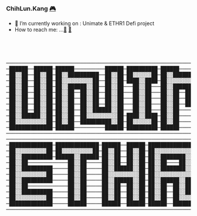 ### ChihLun.Kang <a href="https://www.linkedin.com/in/chih-lun-kang-47094115">:video_game:</a> 
- 🌱 I’m currently working on : Unimate & ETHR1 Defi project
- How to reach me: ...<a href="mailto:KangChihLun@gmail.com">:e-mail:</a> <a href="tel:886918113271">:iphone:</a>
<br>
<pre>

─────────────────────────────────────────────────────────────────────────────────────────────────────────────────────────
─██████──██████─██████──────────██████─██████████─██████──────────██████─██████████████─██████████████─██████████████────
─██░░██──██░░██─██░░██████████──██░░██─██░░░░░░██─██░░██████████████░░██─██░░░░░░░░░░██─██░░░░░░░░░░██─██░░░░░░░░░░██────
─██░░██──██░░██─██░░░░░░░░░░██──██░░██─████░░████─██░░░░░░░░░░░░░░░░░░██─██░░██████░░██─██████░░██████─██░░██████████────
─██░░██──██░░██─██░░██████░░██──██░░██───██░░██───██░░██████░░██████░░██─██░░██──██░░██─────██░░██─────██░░██────────────
─██░░██──██░░██─██░░██──██░░██──██░░██───██░░██───██░░██──██░░██──██░░██─██░░██████░░██─────██░░██─────██░░██████████────
─██░░██──██░░██─██░░██──██░░██──██░░██───██░░██───██░░██──██░░██──██░░██─██░░░░░░░░░░██─────██░░██─────██░░░░░░░░░░██────
─██░░██──██░░██─██░░██──██░░██──██░░██───██░░██───██░░██──██████──██░░██─██░░██████░░██─────██░░██─────██░░██████████────
─██░░██──██░░██─██░░██──██░░██████░░██───██░░██───██░░██──────────██░░██─██░░██──██░░██─────██░░██─────██░░██────────────
─██░░██████░░██─██░░██──██░░░░░░░░░░██─████░░████─██░░██──────────██░░██─██░░██──██░░██─────██░░██─────██░░██████████────
─██░░░░░░░░░░██─██░░██──██████████░░██─██░░░░░░██─██░░██──────────██░░██─██░░██──██░░██─────██░░██─────██░░░░░░░░░░██────
─██████████████─██████──────────██████─██████████─██████──────────██████─██████──██████─────██████─────██████████████────
─────────────────────────────────────────────────────────────────────────────────────────────────────────────────────────
────────────────────────────────────────────────────────────────────────────
─██████████████─██████████████─██████──██████─████████████████───████████───
─██░░░░░░░░░░██─██░░░░░░░░░░██─██░░██──██░░██─██░░░░░░░░░░░░██───██░░░░██───
─██░░██████████─██████░░██████─██░░██──██░░██─██░░████████░░██───████░░██───
─██░░██─────────────██░░██─────██░░██──██░░██─██░░██────██░░██─────██░░██───
─██░░██████████─────██░░██─────██░░██████░░██─██░░████████░░██─────██░░██───
─██░░░░░░░░░░██─────██░░██─────██░░░░░░░░░░██─██░░░░░░░░░░░░██─────██░░██───
─██░░██████████─────██░░██─────██░░██████░░██─██░░██████░░████─────██░░██───
─██░░██─────────────██░░██─────██░░██──██░░██─██░░██──██░░██───────██░░██───
─██░░██████████─────██░░██─────██░░██──██░░██─██░░██──██░░██████─████░░████─
─██░░░░░░░░░░██─────██░░██─────██░░██──██░░██─██░░██──██░░░░░░██─██░░░░░░██─
─██████████████─────██████─────██████──██████─██████──██████████─██████████─
────────────────────────────────────────────────────────────────────────────

</pre>                                                                                                     
                                                                                                                
                                                                                                                
                                                                                                                
                                                                                                                
                                                                                                                
                                                                                                                
                                                                                                                
                                                                                                                
                                                                                                                
                                                                                                                
                                                                                                                
                                                                                                                
                                                                                                                
